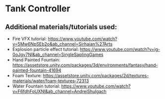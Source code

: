 # Tank Controller


## Additional materials/tutorials used:
- Fire VFX tutorial: https://www.youtube.com/watch?v=5Mw6NpSEb2o&ab_channel=Sirhaian%27Arts
- Explosion particle effect tutorial: https://www.youtube.com/watch?v=ig-0oJgy7NI&ab_channel=SingleSaplingGames
- Hand Painted Fountain: https://assetstore.unity.com/packages/3d/environments/fantasy/hand-painted-fountain-41694
- Foam Texture: https://assetstore.unity.com/packages/2d/textures-materials/water/foam-textures-72313
- Water Fountain tutorial: https://www.youtube.com/watch?v=F6fdhFoUXNI&ab_channel=AndreiShulgach